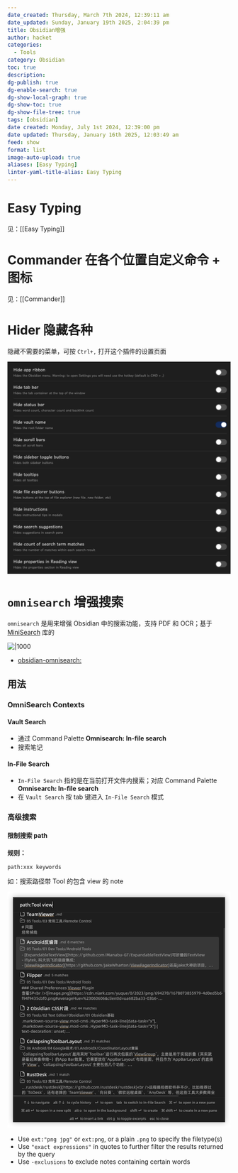 ```yaml
---
date_created: Thursday, March 7th 2024, 12:39:11 am
date_updated: Sunday, January 19th 2025, 2:04:39 pm
title: Obsidian增强
author: hacket
categories:
  - Tools
category: Obsidian
toc: true
description: 
dg-publish: true
dg-enable-search: true
dg-show-local-graph: true
dg-show-toc: true
dg-show-file-tree: true
tags: [obsidian]
date created: Monday, July 1st 2024, 12:39:00 pm
date updated: Thursday, January 16th 2025, 12:03:49 am
feed: show
format: list
image-auto-upload: true
aliases: [Easy Typing]
linter-yaml-title-alias: Easy Typing
---
```


# Easy Typing

见：[[Easy Typing]]

# Commander 在各个位置自定义命令 + 图标

见：[[Commander]]

# Hider 隐藏各种

隐藏不需要的菜单，可按 `Ctrl+,` 打开这个插件的设置页面

![image.png|1000](https://raw.githubusercontent.com/hacket/ObsidianOSS/master/obsidian/20240307212641.png)

# `omnisearch` 增强搜索

`omnisearch` 是用来增强 Obsidian 中的搜索功能，支持 PDF 和 OCR；基于 [MiniSearch](https://github.com/lucaong/minisearch) 库的

![|1000](https://raw.githubusercontent.com/scambier/obsidian-omnisearch/master/images/omnisearch.gif)

- [obsidian-omnisearch:](https://github.com/scambier/obsidian-omnisearch)

## 用法

### OmniSearch Contexts

#### Vault Search

- 通过 Command Palette **Omnisearch: In-file search**
- 搜索笔记

#### In-File Search

- `In-File Search` 指的是在当前打开文件内搜索；对应 Command Palette **Omnisearch: In-file search**
- 在 `Vault Search` 按 tab 键进入 `In-File Search` 模式

### 高级搜索

#### 限制搜索 path

**规则：**

```
path:xxx keywords
```

如：搜索路径带 Tool 的包含 view 的 note

![image.png|500](https://raw.githubusercontent.com/hacket/ObsidianOSS/master/obsidian/20240627103437.png)

- Use `ext:"png jpg"` or `ext:png`, or a plain `.png` to specify the filetype(s)
- Use `"exact expressions"` in quotes to further filter the results returned by the query
- Use `-exclusions` to exclude notes containing certain words
